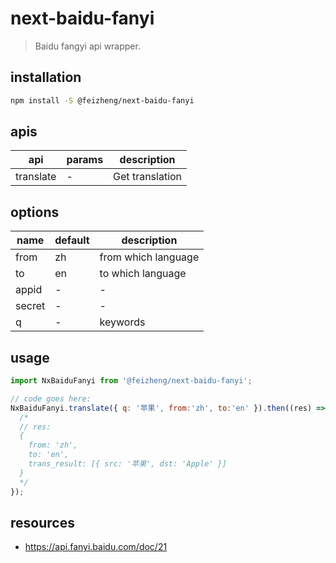 # next-baidu-fanyi
> Baidu fangyi api wrapper.

## installation
```bash
npm install -S @feizheng/next-baidu-fanyi
```

## apis
| api       | params | description     |
| --------- | ------ | --------------- |
| translate | -      | Get translation |


## options
| name   | default | description         |
| ------ | ------- | ------------------- |
| from   | zh      | from which language |
| to     | en      | to which language   |
| appid  | -       | -                   |
| secret | -       | -                   |
| q      | -       | keywords            |

## usage
```js
import NxBaiduFanyi from '@feizheng/next-baidu-fanyi';

// code goes here:
NxBaiduFanyi.translate({ q: '苹果', from:'zh', to:'en' }).then((res) => {
  /*
  // res:
  {
    from: 'zh',
    to: 'en',
    trans_result: [{ src: '苹果', dst: 'Apple' }]
  }
  */
});
```

## resources
- https://api.fanyi.baidu.com/doc/21
